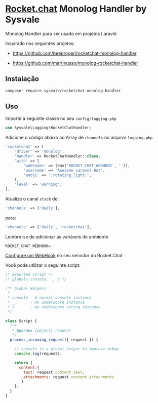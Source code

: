 # [Rocket.chat](https://rocket.chat/) Monolog Handler by Sysvale

Monolog Handler para ser usado em projetos Laravel.

Inspirado nos seguintes projetos:
 - https://github.com/beeproger/rocketchat-monolog-handler

 - https://github.com/martinusso/monolog-rocketchat-handler

## Instalação

```bash
composer require sysvale/rocketchat-monolog-handler
```

## Uso

Importe a seguinte classe no seu `config/logging.php`

```php
use Sysvale\Logging\RocketChatHandler;
```

Adicione o código abaixo ao Array de `channels` no arquivo `logging.php`

```php
'rocketchat' => [
    'driver' => 'monolog',
    'handler' => RocketChatHandler::class,
    'with' => [
        'webhooks' => [env('ROCKET_CHAT_WEBHOOK', '')],
        'username' => 'Awesome Laravel Bot',
        'emoji' => ':rotating_light:',
    ],
    'level' => 'warning',
],
```

Atualize o canal `stack` de:

```php
'channels' => ['daily'],
```

para:

```php
'channels' => ['daily', 'rocketchat'],
```

Lembre-se de adicionar as variáveis de ambiente

```
ROCKET_CHAT_WEBHOOK=
```

[Configure um WebHook](https://rocket.chat/docs/administrator-guides/integrations/) no seu servidor do Rocket.Chat

Você pode utilizar o seguinte script:

```javascript
/* exported Script */
/* globals console, _, s */

/** Global Helpers
 *
 * console - A normal console instance
 * _       - An underscore instance
 * s       - An underscore string instance
 */

class Script {
  /**
   * @params {object} request
   */
  process_incoming_request({ request }) {

    // console is a global helper to improve debug
    console.log(request);

    return {
      content:{
        text: request.content.text,
        attachments: request.content.attachments
       }
    };
  }
}
```
